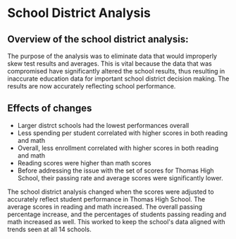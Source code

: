 # School District Analysis

## Overview of the school district analysis:

The purpose of the analysis was to eliminate data that would improperly skew test results and averages. This is vital because the data that was compromised have significantly altered the school results, thus resulting in inaccurate education data for important school district decision making. The results are now accurately reflecting school performance. 

## Effects of changes 
- Larger distrct schools had the lowest performances overall
- Less spending per student correlated with higher scores in both reading and math
- Overall, less enrollment correlated with higher scores in both reading and math
- Reading scores were higher than math scores
- Before addressing the issue with the set of scores for Thomas High School, their passing rate and average scores were significantly lower. 

The school district analysis changed when the scores were adjusted to accurately reflect student performance in Thomas High School. The average scores in reading and math increased. The overall passing percentage increase, and the percentages of students passing reading and math increased as well. This worked to keep the school's data aligned with trends seen at all 14 schools.
